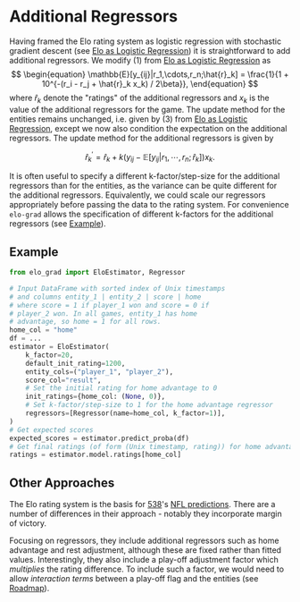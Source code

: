 # Additional Regressors

Having framed the Elo rating system as logistic regression with stochastic gradient descent
(see [Elo as Logistic Regression](../intro.md))
it is straightforward to add additional regressors.
We modify (1) from [Elo as Logistic Regression](../intro.md) as
$$
\begin{equation}
\mathbb{E}[y_{ij}|r_1,\cdots,r_n;\hat{r}_k] = \frac{1}{1 + 10^{-(r_i - r_j + \hat{r}_k x_k) / 2\beta}},
\end{equation}
$$
where $\hat{r}_k$ denote the "ratings" of the additional regressors
and $x_k$ is the value of the additional regressors for the game.
The update method for the entities remains unchanged, i.e. given by (3) from [Elo as Logistic Regression](../intro.md),
except we now also condition the expectation on the additional regressors.
The update method for the additional regressors is given by

$$
\begin{equation}
\hat{r}^\prime_k=\hat{r}_k + k \left(y_{ij} - \mathbb{E}[y_{ij}|r_1,\cdots,r_n;\hat{r}_k]\right)x_k.
\end{equation}
$$

It is often useful to specify a different k-factor/step-size for the additional regressors than for the entities,
as the variance can be quite different for the additional regressors.
Equivalently, we could scale our regressors appropriately before passing the data to the rating system.
For convenience `elo-grad` allows the specification of different k-factors for the additional regressors
(see [Example](additional_regressors.md#example)).

## Example

```python
from elo_grad import EloEstimator, Regressor

# Input DataFrame with sorted index of Unix timestamps
# and columns entity_1 | entity_2 | score | home
# where score = 1 if player_1 won and score = 0 if
# player_2 won. In all games, entity_1 has home
# advantage, so home = 1 for all rows.
home_col = "home"
df = ...
estimator = EloEstimator(
    k_factor=20,
    default_init_rating=1200,
    entity_cols=("player_1", "player_2"),
    score_col="result",
    # Set the initial rating for home advantage to 0
    init_ratings={home_col: (None, 0)},
    # Set k-factor/step-size to 1 for the home advantage regressor
    regressors=[Regressor(name=home_col, k_factor=1)],
)
# Get expected scores
expected_scores = estimator.predict_proba(df)
# Get final ratings (of form (Unix timestamp, rating)) for home advantage
ratings = estimator.model.ratings[home_col]
```

## Other Approaches

The Elo rating system is the basis for [538](https://abcnews.go.com/538)'s [NFL predictions](https://fivethirtyeight.com/methodology/how-our-nfl-predictions-work/).
There are a number of differences in their approach - notably they incorporate margin of victory.

Focusing on regressors, they include additional regressors such as home advantage and rest adjustment,
although these are fixed rather than fitted values.
Interestingly, they also include a play-off adjustment factor which *multiplies* the rating difference.
To include such a factor, we would need to allow *interaction terms* between a play-off flag and the entities 
(see [Roadmap](../index.md#compass-roadmap)).
